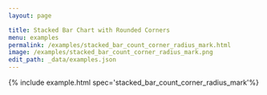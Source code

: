 ```yaml
---
layout: page

title: Stacked Bar Chart with Rounded Corners
menu: examples
permalink: /examples/stacked_bar_count_corner_radius_mark.html
image: /examples/stacked_bar_count_corner_radius_mark.png
edit_path: _data/examples.json
---
```




{% include example.html spec='stacked_bar_count_corner_radius_mark'%}
